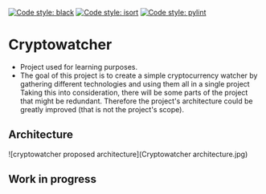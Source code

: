 [![Code style: black](https://img.shields.io/badge/code%20style-black-000000.svg)](https://github.com/psf/black)
[![Code style: isort](https://img.shields.io/badge/code%20style-isort-blue.svg)](https://isort.dev/)
[![Code style: pylint](https://img.shields.io/badge/code%20style-pylint-blue.svg)](https://pypi.org/project/pylint/)

# Cryptowatcher 

- Project used for learning purposes. 
- The goal of this project is to create a simple cryptocurrency watcher by gathering different technologies and using 
them all in a single project Taking this into consideration, there will be some parts of the project that might be 
  redundant. Therefore the project's architecture  could be 
  greatly improved (that is not the project's scope).

## Architecture
![cryptowatcher proposed architecture](Cryptowatcher architecture.jpg)

## Work in progress

